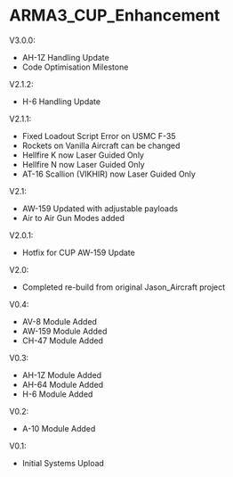 # ARMA3_CUP_Enhancement

V3.0.0:
* AH-1Z Handling Update
* Code Optimisation Milestone

V2.1.2:
* H-6 Handling Update

V2.1.1:
* Fixed Loadout Script Error on USMC F-35
* Rockets on Vanilla Aircraft can be changed
* Hellfire K now Laser Guided Only
* Hellfire N now Laser Guided Only
* AT-16 Scallion (VIKHIR) now Laser Guided Only

V2.1:
* AW-159 Updated with adjustable payloads
* Air to Air Gun Modes added

V2.0.1:
* Hotfix for CUP AW-159 Update

V2.0:
* Completed re-build from original Jason_Aircraft project

V0.4:
* AV-8 Module Added
* AW-159 Module Added
* CH-47 Module Added

V0.3:
* AH-1Z Module Added
* AH-64 Module Added
* H-6 Module Added

V0.2:
* A-10 Module Added

V0.1:
* Initial Systems Upload
